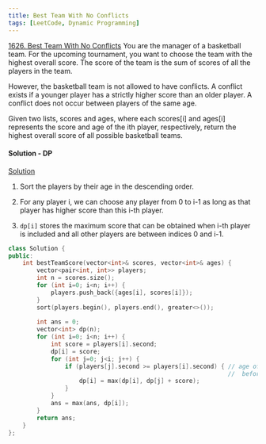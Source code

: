 ```yaml
---
title: Best Team With No Conflicts
tags: [LeetCode, Dynamic Programming]
---
```


[1626. Best Team With No Conflicts](https://leetcode.com/problems/best-team-with-no-conflicts/)
You are the manager of a basketball team. For the upcoming tournament, you want to choose the team with the highest overall score. The score of the team is the sum of scores of all the players in the team.

However, the basketball team is not allowed to have conflicts. A conflict exists if a younger player has a strictly higher score than an older player. A conflict does not occur between players of the same age.

Given two lists, scores and ages, where each scores[i] and ages[i] represents the score and age of the ith player, respectively, return the highest overall score of all possible basketball teams.

#### Solution - DP  
[Solution](https://leetcode.com/problems/best-team-with-no-conflicts/discuss/899475/Fairly-easy-DP)
1. Sort the players by their age in the descending order.

1. For any player i, we can choose any player from 0 to i-1 as long as that player has higher score than this i-th player.

1. `dp[i]` stores the maximum score that can be obtained when i-th player is included and all other players are between indices 0 and i-1.

```c++
class Solution {
public:
    int bestTeamScore(vector<int>& scores, vector<int>& ages) {
        vector<pair<int, int>> players;
        int n = scores.size();
        for (int i=0; i<n; i++) {
            players.push_back({ages[i], scores[i]});
        }
        sort(players.begin(), players.end(), greater<>());
        
        int ans = 0;
        vector<int> dp(n);
        for (int i=0; i<n; i++) {
            int score = players[i].second;
            dp[i] = score;
            for (int j=0; j<i; j++) {
                if (players[j].second >= players[i].second) { // age of j is certainly >= i, so only important part to check 
													          //  before we add i and j in the same team is the score.
                    dp[i] = max(dp[i], dp[j] + score);
                }
            }
            ans = max(ans, dp[i]);
        }
        return ans;
    }
};
```